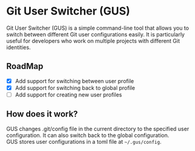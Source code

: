 # Git User Switcher (GUS)
Git User Switcher (GUS) is a simple command-line tool that allows you to switch between different Git user configurations easily. It is particularly useful for developers who work on multiple projects with different Git identities.

## RoadMap
- [x] Add support for switching between user profile
- [x] Add support for switching back to global profile
- [ ] Add support for creating new user profiles

## How does it work?
GUS changes .git/config file in the current directory to the specified user configuration. It can also switch back to the global configuration. <br/>
GUS stores user configurations in a toml file at `~/.gus/config`.

